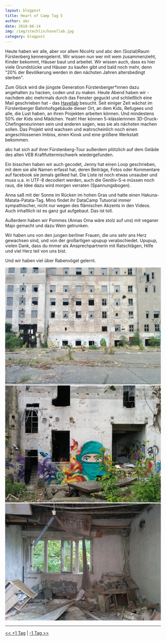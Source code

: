 ```yaml
---
layout: blogpost
title: Heart of Camp Tag 5
author: abc
date: 2018-08-14
img: /img/stechlin/havellab.jpg
category: blogpost
---
```

Heute haben wir alle, aber vor allem NicoHz und abc den (Sozial)Raum Fürstenberg kennengelernt. Wir wissen nun wer mit wem zusammenzieht, Kinder bekommt, Häuser baut und arbeitet. Wir wissen auch, dass es hier viele Grundstücke und Häuser zu kaufen gibt und bald noch mehr, denn "20% der Bevölkerung werden in den nächsten Jahren altersbedingt sterben".

Zum Glück wird die jüngste Generation Fürstenberger*innen dazu angehalten zu hacken, coden und zu maken. Heute Abend haben wir - nachdem abc mehrmals durch das Fenster geguckt und schließlich eine Mail geschrieben hat - das [Havellab](https://www.havellab.org/)  besucht. Seit einiger Zeit wächst im Fürstenberger Bahnhofsgebäude dieser Ort, an dem Kids, Refugees und alle, die Lust haben, an ihren Projekten arbeiten können. Und mindestens 50% der Kids sind Mädchen. Yeah! Hier können 5-klässlerinnen 3D-Druck-Chefingeneurinnen sein und anderen sagen, was sie als nächsten machen sollen. Das Projekt wird wachsen und wahrscheinlich noch einen angeschlossenen Imbiss, einen Kiosk und eine größere Werkstatt bekommen.

abc hat sich auf ihrer Fürstenberg-Tour außerdem plötzlich auf dem Geläde des alten VEB Kraftfuttermischwerk wiedergefunden.   

Ein bisschen haben wir auch gecodet, Jenny hat einen Loop geschrieben, mit dem sie alle Namen erfasst hat, deren Beiträge, Fotos oder Kommentare auf facebook sie jemals geliked  hat. Die Liste ist noch etwas unsauber und muss u.a. in UTF-8 decodiert werden, auch die Genitiv-S-e müssen noch raus, die Idee dazu wird morgen verraten (Spannungsbogen).

Anna saß mit der Sonne im Rücken im hohen Gras und hatte einen Hakuna-Matata-Patata-Tag.
Mino findet ihr DataCamp Tutuorial immer sympathischer, nicht nur wegen des flämischen Akzents in den Videos. Auch inhaltlich ist es ganz gut aufgebaut. Das ist toll. 

Außerdem haben wir Pommes (Annas Oma wäre stolz auf uns) mit veganer Majo gemacht und dazu Wein getrunken.

Wir haben uns von den jungen berliner Frauen, die uns sehr ans Herz gewachsen sind, und von der großartigen upupup verabschiedet. Upupup, vielen Dank, dass du immer als Ansprechpartnerin mit Ratschlägen, Hilfe und viel Herz teil von uns bist. 

Und wir haben viel über Rabenvögel gelernt.



![](/img/stechlin/VEB1.jpg)
![](/img/stechlin/VEB2.jpg)
![](/img/stechlin/VEB3.jpg)


***

[<< +1 Tag](/stechlin_15)
|
[-1 Tag >>](/stechlin_13)
